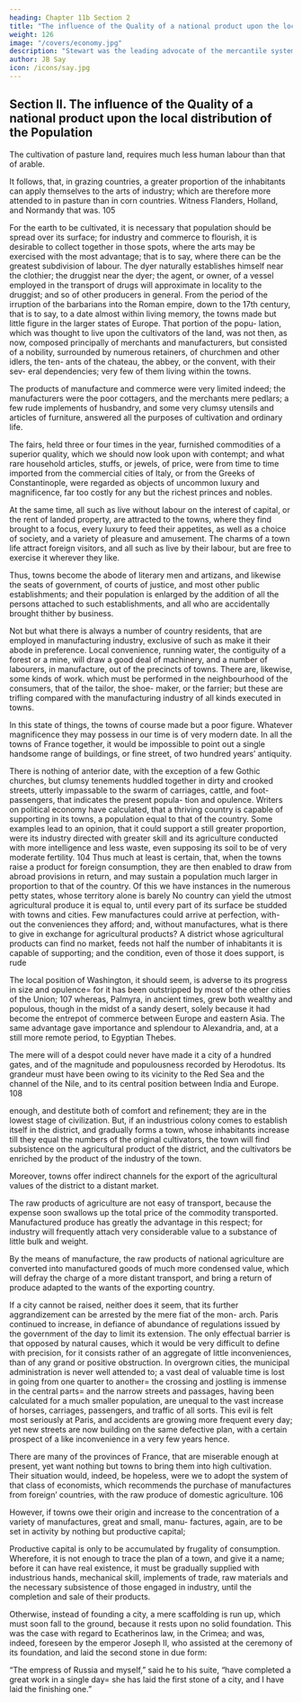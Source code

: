 ```yaml
---
heading: Chapter 11b Section 2
title: "The influence of the Quality of a national product upon the local distribution of the Population"
weight: 126
image: "/covers/economy.jpg"
description: "Stewart was the leading advocate of the mercantile system. Its maxim is: The wealth of one set of men is derived from the impoverishment of another"
author: JB Say
icon: /icons/say.jpg
---
```



## Section II. The influence of the Quality of a national product upon the local distribution of the Population

The cultivation of pasture land, requires much less human labour than that of arable. 

It follows, that, in grazing countries, a greater proportion of the inhabitants can apply
themselves to the arts of industry; which are therefore more
attended to in pasture than in corn countries. Witness Flanders,
Holland, and Normandy that was. 105

For the earth to be cultivated, it is necessary that population should be spread over its surface; for industry and commerce
to flourish, it is desirable to collect together in those spots, where the arts may be exercised with the most advantage;
that is to say, where there can be the greatest subdivision of labour. The dyer naturally establishes himself near the clothier; the druggist near the dyer; the agent, or owner, of a vessel
employed in the transport of drugs will approximate in locality to the druggist; and so of other producers in general.
From the period of the irruption of the barbarians into the
Roman empire, down to the 17th century, that is to say, to a
date almost within living memory, the towns made but little
figure in the larger states of Europe. That portion of the popu-
lation, which was thought to live upon the cultivators of the
land, was not then, as now, composed principally of merchants
and manufacturers, but consisted of a nobility, surrounded by
numerous retainers, of churchmen and other idlers, the ten-
ants of the chateau, the abbey, or the convent, with their sev-
eral dependencies; very few of them living within the towns.

The products of manufacture and commerce were very limited indeed; the manufacturers were the poor cottagers, and the merchants mere pedlars; a few rude implements of husbandry, and some very clumsy utensils and articles of furniture, answered all the purposes of cultivation and ordinary
life. 

The fairs, held three or four times in the year, furnished commodities of a superior quality, which we should now look
upon with contempt; and what rare household articles, stuffs, or jewels, of price, were from time to time imported from the
commercial cities of Italy, or from the Greeks of Constantinople, were regarded as objects of uncommon luxury and magnificence, far too costly for any but the richest princes and nobles.

At the same time, all such as live without labour on the interest of capital, or the rent of landed property, are attracted to
the towns, where they find brought to a focus, every luxury to feed their appetites, as well as a choice of society, and a variety of pleasure and amusement. The charms of a town life attract foreign visitors, and all such as live by their labour, but are free to exercise it wherever they like. 

Thus, towns become the abode of literary men and artizans, and likewise the seats of government, of courts of justice, and most other public establishments; and their population is enlarged by the addition of all the persons attached to such establishments, and all who are accidentally brought thither by business. 

Not but what there is always a number of country residents, that are employed in manufacturing industry, exclusive of such
as make it their abode in preference. Local convenience, running water, the contiguity of a forest or a mine, will draw a good deal of machinery, and a number of labourers, in manufacture, out of the precincts of towns. There are, likewise,
some kinds of work. which must be performed in the neighbourhood of the consumers, that of the tailor, the shoe-
maker, or the farrier; but these are trifling compared with the
manufacturing industry of all kinds executed in towns.

In this state of things, the towns of course made but a poor figure. Whatever magnificence they may possess in our time is of very modern date. In all the towns of France together, it would be impossible to point out a single handsome range of buildings, or fine street, of two hundred years’ antiquity. 

There is nothing of anterior date, with the exception of a few Gothic churches, but clumsy tenements huddled together in dirty and crooked streets, utterly impassable to the swarm of carriages,
cattle, and foot-passengers, that indicates the present popula-
tion and opulence.
Writers on political economy have calculated, that a thriving
country is capable of supporting in its towns, a population equal to that of the country. Some examples lead to an opinion, that it could support a still greater proportion, were its industry directed with greater skill and its agriculture conducted with more intelligence and less waste, even supposing its soil to be of very moderate fertility. 104 Thus much at
least is certain, that, when the towns raise a product for foreign consumption, they are then enabled to draw from abroad
provisions in return, and may sustain a population much larger in proportion to that of the country. Of this we have instances
in the numerous petty states, whose territory alone is barely No country can yield the utmost agricultural produce it is
equal to, until every part of its surface be studded with towns and cities. Few manufactures could arrive at perfection, with-
out the conveniences they afford; and, without manufactures, what is there to give in exchange for agricultural products? A
district whose agricultural products can find no market, feeds not half the number of inhabitants it is capable of supporting;
and the condition, even of those it does support, is rude

The local position of Washington, it should seem, is adverse
to its progress in size and opulence= for it has been outstripped
by most of the other cities of the Union; 107 whereas, Palmyra,
in ancient times, grew both wealthy and populous, though in
the midst of a sandy desert, solely because it had become the
entrepot of commerce between Europe and eastern Asia. The
same advantage gave importance and splendour to Alexandria, and, at a still more remote period, to Egyptian Thebes.

The mere will of a despot could never have made it a city of
a hundred gates, and of the magnitude and populousness recorded by Herodotus. Its grandeur must have been owing to
its vicinity to the Red Sea and the channel of the Nile, and to
its central position between India and Europe. 108

enough, and destitute both of comfort and refinement; they are in the lowest stage of civilization. But, if an industrious colony comes to establish itself in the district, and gradually forms a town, whose inhabitants increase till they equal the numbers of the original cultivators, the town will find subsistence on the agricultural product of the district, and the cultivators be enriched by the product of the industry of the town.

Moreover, towns offer indirect channels for the export of the
agricultural values of the district to a distant market. 

The raw products of agriculture are not easy of transport, because the expense soon swallows up the total price of the commodity transported. Manufactured produce has greatly the advantage in this respect; for industry will frequently attach very considerable value to a substance of little bulk and weight. 

By the means of manufacture, the raw products of national agriculture are converted into manufactured goods of much more condensed value, which will defray the charge of a more distant transport, and bring a return of produce adapted to the
wants of the exporting country.

If a city cannot be raised, neither does it seem, that its further aggrandizement can be arrested by the mere fiat of the mon-
arch. Paris continued to increase, in defiance of abundance of regulations issued by the government of the day to limit its
extension. The only effectual barrier is that opposed by natural causes, which it would be very difficult to define with precision, for it consists rather of an aggregate of little inconveniences, than of any grand or positive obstruction. In overgrown cities, the municipal administration is never well attended to; a vast deal of valuable time is lost in going from one quarter to another= the crossing and jostling is immense in the central parts= and the narrow streets and passages, having been calculated for a much smaller population, are unequal to the vast increase of horses, carriages, passengers, and traffic of all sorts. This evil is felt most seriously at Paris,
and accidents are growing more frequent every day; yet new streets are now building on the same defective plan, with a certain prospect of a like inconvenience in a very few years hence.

There are many of the provinces of France, that are miserable enough at present, yet want nothing but towns to bring
them into high cultivation. Their situation would, indeed, be hopeless, were we to adopt the system of that class of economists, which recommends the purchase of manufactures from foreign’ countries, with the raw produce of domestic agriculture. 106

However, if towns owe their origin and increase to the concentration of a variety of manufactures, great and small, manu-
factures, again, are to be set in activity by nothing but productive capital;

Productive capital is only to be accumulated by frugality of consumption. Wherefore, it is not enough to trace the plan of a town, and give it a name; before it can have real existence, it must be gradually supplied with industrious hands, mechanical skill, implements of trade, raw materials and the necessary subsistence of those engaged in industry, until the completion and sale of their products. 

Otherwise, instead of founding a city, a mere scaffolding is run up, which must soon fall to the ground, because it rests upon no solid foundation. This was the case with regard to Ecatherinos law, in the Crimea; and was, indeed, foreseen by the emperor Joseph II, who assisted at the ceremony of its foundation, and laid the second stone in due form:

“The empress of Russia and myself,” said he to his suite, “have completed a great work in a single day= she has laid the first stone of a city, and I have laid the finishing one.”


